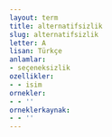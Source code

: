 ```yaml
---
layout: term
title: alternatifsizlik
slug: alternatifsizlik
letter: A
lisan: Türkçe
anlamlar:
- seçeneksizlik
ozellikler:
- - isim
ornekler:
- - ''
orneklerkaynak:
- - ''
---
```

